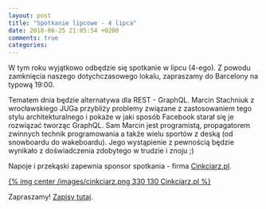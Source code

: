 ```yaml
---
layout: post
title: "Spotkanie lipcowe - 4 lipca"
date: 2018-06-25 21:05:54 +0200
comments: true
categories: 
---
```

W tym roku wyjątkowo odbędzie się spotkanie w lipcu (4-ego). Z powodu zamknięcia naszego dotychczasowego lokalu, zapraszamy do Barcelony na typową 19:00.

Tematem dnia będzie alternatywa dla REST - GraphQL. Marcin Stachniuk z wrocławskiego JUGa przybliży problemy związane z zastosowaniem tego stylu
architekturalnego i pokaże w jaki sposób Facebook starał się je rozwiązać tworząc GraphQL. Sam Marcin jest programistą, propagatorem zwinnych technik programowania a także 
wielu sportów z deską (od snowboardu do wakeboardu). Jego wystąpienie z pewnością będzie wynikało z doświadczenia zdobytego w trudzie i znoju ;)

Napoje i przekąski zapewnia sponsor spotkania - firma <a href="https://cinkciarz.pl" target="_blank">Cinkciarz.pl</a>.

[{% img center /images/cinkciarz.png 330 130 Cinkciarz.pl %}](http://www.cinkciarz.pl)

Zapraszamy! <a href="https://www.meetup.com/Zielona-Gora-JUG/events/252130930/" target="_blank">Zapisy tutaj</a>.

